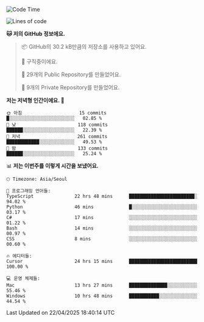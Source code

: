   <!--START_SECTION:waka-->
![Code Time](http://img.shields.io/badge/Code%20Time-1%2C081%20hrs%2027%20mins-blue)

![Lines of code](https://img.shields.io/badge/%EC%A0%80%EB%8A%94%20%EC%97%AC%ED%83%9C%EA%B9%8C%EC%A7%80%20-825.5%20thousand%20%EC%A4%84%EC%9D%98%20%EC%BD%94%EB%93%9C%EB%A5%BC%20%EC%9E%91%EC%84%B1%ED%96%88%EC%96%B4%EC%9A%94.-blue)

**🐱 저의 GitHub 정보에요.** 

> 📦 GitHub의 30.2 kB만큼의 저장소를 사용하고 있어요. 
 > 
> 💼 구직중이에요.
 > 
> 📜 29개의 Public Repository를 만들었어요. 
 > 
> 🔑 9개의 Private Repository를 만들었어요. 
 > 
**저는 저녁형 인간이에요. 🦉** 

```text
🌞 아침                     15 commits          █░░░░░░░░░░░░░░░░░░░░░░░░   02.85 % 
🌆 낮　                     118 commits         ██████░░░░░░░░░░░░░░░░░░░   22.39 % 
🌃 저녁                     261 commits         ████████████░░░░░░░░░░░░░   49.53 % 
🌙 밤　                     133 commits         ██████░░░░░░░░░░░░░░░░░░░   25.24 % 
```


📊 **저는 이번주를 이렇게 시간을 보냈어요.** 

```text
🕑︎ Timezone: Asia/Seoul

💬 프로그래밍 언어들: 
TypeScript               22 hrs 48 mins      ████████████████████████░   94.02 % 
Python                   46 mins             █░░░░░░░░░░░░░░░░░░░░░░░░   03.17 % 
C#                       17 mins             ░░░░░░░░░░░░░░░░░░░░░░░░░   01.22 % 
Bash                     14 mins             ░░░░░░░░░░░░░░░░░░░░░░░░░   00.97 % 
CSS                      8 mins              ░░░░░░░░░░░░░░░░░░░░░░░░░   00.60 % 

🔥 에디터들: 
Cursor                   24 hrs 15 mins      █████████████████████████   100.00 % 

💻 운영 체제들: 
Mac                      13 hrs 27 mins      ██████████████░░░░░░░░░░░   55.46 % 
Windows                  10 hrs 48 mins      ███████████░░░░░░░░░░░░░░   44.54 % 
```


 Last Updated on 22/04/2025 18:40:14 UTC
<!--END_SECTION:waka-->
